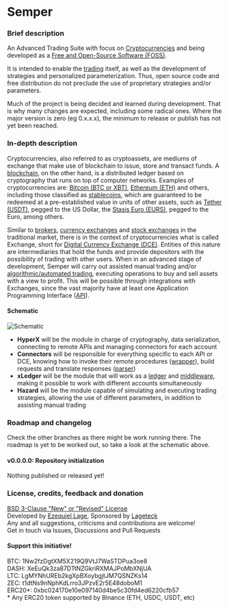 # Semper

### Brief description

An Advanced Trading Suite with focus on [Cryptocurrencies](https://en.wikipedia.org/wiki/Cryptocurrency) and being developed as a [Free and Open-Source Software (FOSS)](https://en.wikipedia.org/wiki/Free_and_open-source_software). 

It is intended to enable the [trading]([trading](https://en.wikipedia.org/wiki/Trade)) itself, as well as the development of strategies and personalized parameterization. Thus, open source code and free distribution do not preclude the use of proprietary strategies and/or parameters.

Much of the project is being decided and learned during development. That is why many changes are expected, including some radical ones. Where the major version is zero (eg 0.x.x.x), the minimum to release or publish has not yet been reached.

### In-depth description

Cryptocurrencies, also referred to as cryptoassets, are mediums of exchange that make use of blockchain to issue, store and transact funds. A [blockchain](https://en.wikipedia.org/wiki/Blockchain), on the other hand, is a distributed ledger based on cryptography that runs on top of computer networks. Examples of cryptocurrencies are: [Bitcoin (BTC or XBT)](https://en.wikipedia.org/wiki/Bitcoin), [Ethereum (ETH)](https://en.wikipedia.org/wiki/Ethereum) and others, including those classified as [stablecoins](https://en.wikipedia.org/wiki/Stablecoin), which are guaranteed to be redeemed at a pre-established value in units of other assets, such as [Tether (USDT)](https://en.wikipedia.org/wiki/Tether_(cryptocurrency)), pegged to the US Dollar, the [Stasis Euro (EURS)](https://eurs.stasis.net/), pegged to the Euro, among others.

Similar to [brokers](https://en.wikipedia.org/wiki/Broker), [currency exchanges](https://en.wikipedia.org/wiki/Bureau_de_change) and [stock exchanges](https://en.wikipedia.org/wiki/Stock_exchange) in the traditional market, there is in the context of cryptocurrencies what is called Exchange, short for [Digital Currency Exchange (DCE)](https://en.wikipedia.org/wiki/Cryptocurrency_exchange). Entities of this nature are intermediaries that hold the funds and provide depositors with the possibility of trading with other users. When in an advanced stage of development, Semper will carry out assisted manual trading and/or [algorithmic/automated trading](https://en.wikipedia.org/wiki/Automated_trading_system), executing operations to buy and sell assets with a view to profit. This will be possible through integrations with Exchanges, since the vast majority have at least one Application Programming Interface ([API](https://en.wikipedia.org/wiki/API)).

#### Schematic

![Schematic](./docs/schematic.png?raw=true "Schematic")

- **HyperX** will be the module in charge of cryptography, data serialization, connecting to remote APIs and managing connectors for each account
- **Connectors** will be responsible for everything specific to each API or DCE, knowing how to invoke their remote procedures ([wrapper](https://en.wikipedia.org/wiki/Wrapper_library#Cross-language/runtime_interoperability)), build requests and translate responses ([parser](https://en.wikipedia.org/wiki/Parsing#Parser))
- **xLedger** will be the module that will work as a [ledger](https://en.wikipedia.org/wiki/Ledger) and [middleware](https://en.wikipedia.org/wiki/Middleware_(distributed_applications)), making it possible to work with different accounts simultaneously
- **Hazard** will be the module capable of simulating and executing trading strategies, allowing the use of different parameters, in addition to assisting manual trading

### Roadmap and changelog

Check the other branches as there might be work running there. The roadmap is yet to be worked out, so take a look at the schematic above.

#### v0.0.0.0: Repository initialization

Nothing published or released yet!

### License, credits, feedback and donation

[BSD 3-Clause "New" or "Revised" License](./LICENSE.md)  
Developed by [Ezequiel Lage](https://twitter.com/ezlage), Sponsored by [Lageteck](https://lageteck.com)  
Any and all suggestions, criticisms and contributions are welcome!  
Get in touch via Issues, Discussions and Pull Requests  

#### Support this initiative!
BTC: 1Nw2fzDgtXM5X219Q9VtJ7WaSTDPua3oe8  
DASH: XeEuQk3za87DTtNZGkriRXMAJPoMbXNjUA  
LTC: LgMYNhUREb2kgXpBXoybgjtJM7QSNZKs14  
ZEC: t1dtNs9nNphKdLrro3JPzvE2r5E48doboM1  
ERC20*: 0xbc024170e10e097140d4be5c30fd4ed6220cfb57  
\* Any ERC20 token supported by Binance (ETH, USDC, USDT, etc)